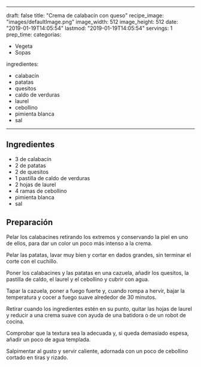 
---
draft: false
title: "Crema de calabacín con queso"
recipe_image: "images/defaultImage.png"
image_width: 512
image_height: 512
date: "2019-01-19T14:05:54"
lastmod: "2019-01-19T14:05:54"
servings: 1
prep_time: 
categorias:
  - Vegeta
  - Sopas

ingredientes:
  - calabacín
  - patatas
  - quesitos
  - caldo de verduras
  - laurel
  - cebollino
  - pimienta blanca
  - sal
---

## Ingredientes
- 3  de calabacín
- 2  de patatas
- 2  de quesitos
- 1 pastilla de caldo de verduras
- 2 hojas de laurel
- 4 ramas de cebollino
- pimienta blanca
- sal

## Preparación
Pelar los calabacines retirando los extremos y conservando la piel en uno de ellos, para dar un color un poco más intenso a la crema.

Pelar las patatas, lavar muy bien y cortar en dados grandes, sin terminar el corte con el cuchillo.

Poner los calabacines y las patatas en una cazuela, añadir los quesitos, la pastilla de caldo, el laurel y el cebollino y cubrir con agua.

Tapar la cazuela, poner a fuego fuerte y, cuando rompa a hervir, bajar la temperatura y cocer a fuego suave alrededor de 30 minutos.

Retirar cuando los ingredientes estén en su punto, quitar las hojas de laurel y reducir a una crema suave con ayuda de una batidora o de un robot de cocina.

Comprobar que la textura sea la adecuada y, si queda demasiado espesa, añadir un poco de agua templada.

Salpimentar al gusto y servir caliente, adornada con un poco de cebollino cortado en tiras y rizado.


